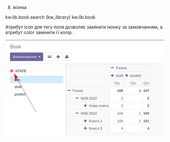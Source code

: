 8. Іконка

<record id="kw_lib_book_search" model="ir.ui.view">
   <field name="name">kw.lib.book.search (kw_library)</field>
   <field name="model">kw.lib.book</field>
   <field name="arch" type="xml">
       <search>
           <searchpanel view_types="tree,pivot">
               <field name="state" icon="fa-ticket" color="red"/>
           </searchpanel>
       </search>
   </field>
</record>

Атрибут icon для тегу поля дозволяє замінити іконку за замовчанням, а атрибут color замінити її колір.

![img_8.png](img_8.png)

